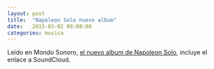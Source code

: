 ```yaml
---
layout: post
title:  "Napoleon Solo nuevo album"
date:   2015-03-02 09:08:00
categories: musica
---
```



Le&iacute;do en Mondo Sonoro, [el nuevo album de Napoleon Solo][mondosonoronapoleonsolo], incluye el enlace a SoundCloud.

[mondosonoronapoleonsolo]:  http://www.mondosonoro.com/Noticia/Escucha-completo-y-en-exclusiva-el-nuevo-disco-de-Napoleon-Solo/229730.aspx